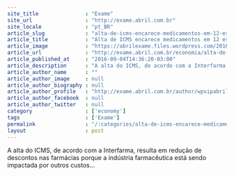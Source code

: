 ```yaml
---
site_title               : "Exame"
site_url                 : "http://exame.abril.com.br"
site_locale              : "pt_BR"
article_slug             : "alta-de-icms-encarece-medicamentos-em-12-estados"
article_title            : "Alta de ICMS encarece medicamentos em 12 estados"
article_image            : "https://abrilexame.files.wordpress.com/2016/09/size_960_16_9_pilulas-de-remedio2.jpg?quality=70&strip=all&w=960"
article_url              : "http://exame.abril.com.br/economia/alta-de-icms-encarece-medicamentos-em-12-estados/"
article_published_at     : "2016-09-04T14:36:20-03:00"
article_description      : "A alta do ICMS, de acordo com a Interfarma, resulta em redução de descontos nas farmácias porque a indústria farmacêutica está sendo impactada por outros custos..."
article_author_name      : ""
article_author_image     : null
article_author_biography : null
article_author_profile   : "http://exame.abril.com.br/author/wpvipabril/"
article_author_facebook  : null
article_author_twitter   : null
category                 : ['economy']
tags                     : ['Exame']
permalink                : "/:categories/alta-de-icms-encarece-medicamentos-em-12-estados/"
layout                   : post
---
```


A alta do ICMS, de acordo com a Interfarma, resulta em redução de descontos nas farmácias porque a indústria farmacêutica está sendo impactada por outros custos...
